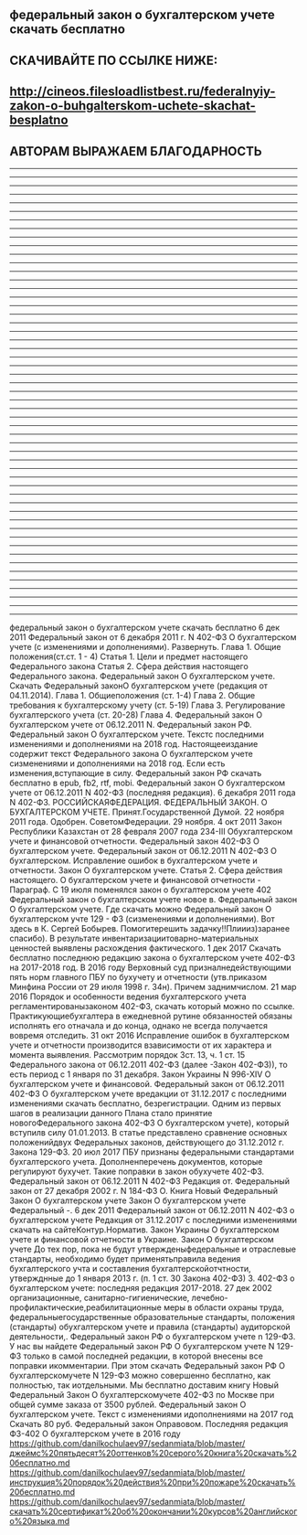 федеральный закон о бухгалтерском учете скачать бесплатно
--------------------------------------------------
СКАЧИВАЙТЕ ПО ССЫЛКЕ НИЖЕ:
--------------------------------------------------
http://cineos.filesloadlistbest.ru/federalnyiy-zakon-o-buhgalterskom-uchete-skachat-besplatno
--------------------------------------------------
АВТОРАМ ВЫРАЖАЕМ БЛАГОДАРНОСТЬ
--------------------------------------------------
--------------------------------------------------
--------------------------------------------------
--------------------------------------------------
--------------------------------------------------
--------------------------------------------------
--------------------------------------------------
--------------------------------------------------
--------------------------------------------------
--------------------------------------------------
--------------------------------------------------
--------------------------------------------------
--------------------------------------------------
--------------------------------------------------
--------------------------------------------------
--------------------------------------------------
--------------------------------------------------
--------------------------------------------------
--------------------------------------------------
--------------------------------------------------
--------------------------------------------------
--------------------------------------------------
--------------------------------------------------
--------------------------------------------------
--------------------------------------------------
--------------------------------------------------
--------------------------------------------------
--------------------------------------------------
--------------------------------------------------
--------------------------------------------------
--------------------------------------------------
--------------------------------------------------
--------------------------------------------------
--------------------------------------------------
--------------------------------------------------
--------------------------------------------------
--------------------------------------------------
--------------------------------------------------
--------------------------------------------------
--------------------------------------------------
--------------------------------------------------
--------------------------------------------------
--------------------------------------------------
--------------------------------------------------
--------------------------------------------------
--------------------------------------------------
--------------------------------------------------
--------------------------------------------------
--------------------------------------------------
--------------------------------------------------
--------------------------------------------------
--------------------------------------------------
--------------------------------------------------
--------------------------------------------------
федеральный закон о бухгалтерском учете скачать бесплатно 6 дек 2011  Федеральный закон от 6 декабря 2011 г. N 402-ФЗ О бухгалтерском учете (с изменениями и дополнениями). Развернуть.   Глава 1. Общие положения(ст.ст. 1 - 4)  Статья 1. Цели и предмет настоящего Федерального закона Статья 2. Сфера действия настоящего Федерального закона. Федеральный закон О бухгалтерском учете. Скачать Федеральный законО бухгалтерском учете (редакция от 04.11.2014). Глава 1. Общиеположения (ст. 1-4) Глава 2. Общие требования к бухгалтерскому учету (ст. 5-19) Глава 3. Регулирование бухгалтерского учета (ст. 20-28) Глава 4. Федеральный закон О бухгалтерском учете от 06.12.2011 N. Федеральный закон РФ. Федеральный закон О бухгалтерском учете. Текстс последними изменениями и дополнениями на 2018 год. Настоящееиздание содержит текст Федерального закона О бухгалтерском учете сизменениями и дополнениями на 2018 год. Если есть изменения,вступающие в силу. Федеральный закон РФ  скачать бесплатно в epub, fb2, rtf, mobi. Федеральный закон О бухгалтерском учете от 06.12.2011 N 402-ФЗ (последняя редакция). 6 декабря 2011 года N 402-ФЗ. РОССИЙСКАЯФЕДЕРАЦИЯ. ФЕДЕРАЛЬНЫЙ ЗАКОН. О БУХГАЛТЕРСКОМ УЧЕТЕ. Принят.Государственной Думой. 22 ноября 2011 года. Одобрен. СоветомФедерации. 29 ноября. 4 окт 2011  Закон Республики Казахстан от 28 февраля 2007 года  234-III Обухгалтерском учете и финансовой отчетности. Федеральный закон 402-ФЗ О бухгалтерском учете. Федеральный закон от 06.12.2011 N 402-ФЗ О бухгалтерском. Исправление ошибок в бухгалтерском учете и отчетности. Закон О бухгалтерском учете. Статья 2. Сфера действия настоящего. О бухгалтерском учете и финансовой отчетности - Параграф. С 19 июля поменялся закон о бухгалтерском учете
402 Федеральный закон о бухгалтерском учете новое в. Федеральный закон О бухгалтерском учете. Где скачать можно Федеральный закон О бухгалтерском учте 129 - ФЗ (сизменениями и дополнениями). Вот здесь в К. Сергей Бобырев. Помогитерешить задачку!!Плиииз)заранее спасибо). В результате инвентаризациитоварно-материальных ценностей выявлены расхождения фактического. 1 дек 2017  Скачать бесплатно последнюю редакцию закона о бухгалтерском учете 402-ФЗ на 2017-2018 год. В 2016 году Верховный суд призналнедействующими пять норм главного ПБУ по бухучету и отчетности (утв.приказом Минфина России от 29 июля 1998 г.  34н). Причем заднимчислом. 21 мар 2016  Порядок и особенности ведения бухгалтерского учета регламентированызаконом 402-ФЗ, скачать который можно по ссылке. Практикующиебухгалтера в ежедневной рутине обязанностей обязаны исполнять его отначала и до конца, однако не всегда получается вовремя отследить. 31 окт 2016  Исправление ошибок в бухгалтерском учете и отчетности производится взависимости от их характера и момента выявления. Рассмотрим порядок  3ст. 13, ч. 1 ст. 15 Федерального закона от 06.12.2011  402-ФЗ (далее -Закон  402-ФЗ)), то есть период с 1 января по 31 декабря. Закон Украины N 996-XIV О бухгалтерском учете и финансовой. Федеральный закон от 06.12.2011  402-ФЗ О бухгалтерском учете вредакции от 31.12.2017 с последними изменениями скачать бесплатно, безрегистрации. Одним из первых шагов в реализации данного Плана стало принятие новогоФедерального закона  402-ФЗ О бухгалтерском учете), который вступилв силу 01.01.2013. В статье представлено сравнение основных положенийдвух Федеральных законов, действующего до 31.12.2012 г. Закона  129-ФЗ. 20 июл 2017  ПБУ признаны федеральными стандартами бухгалтерского учета. Дополненперечень документов, которые регулируют бухучет. Такие поправки в закон обухучете  402-ФЗ. Федеральный закон от 06.12.2011 N 402-ФЗ  Редакция от. Федеральный закон от 27 декабря 2002 г. N 184-ФЗ О. Книга Новый Федеральный Закон О бухгалтерском учете
Закон О бухгалтерском учете Федеральный  -. 6 дек 2011  Федеральный закон от 06.12.2011 N 402-ФЗ о бухгалтерском учете Редакция от 31.12.2017  с последними изменениями скачать на сайтеКонтур.Норматив. Закон Украины О бухгалтерском учете и финансовой отчетности в Украине. Закон О бухгалтерском учете До тех пор, пока не будут утвержденыфедеральные и отраслевые стандарты, необходимо будет применятьправила ведения бухгалтерского учта и составления бухгалтерскойотчтности, утвержднные до 1 января 2013 г. (п. 1 ст. 30 Закона 402-ФЗ) 3. 402-ФЗ о бухгалтерском учете: последняя редакция 2017-2018. 27 дек 2002  организационные, санитарно-гигиенические, лечебно-профилактические,реабилитационные меры в области охраны труда, федеральныегосударственные образовательные стандарты, положения (стандарты) обухгалтерском учете и правила (стандарты) аудиторской деятельности,. Федеральный закон РФ о бухгалтерском учете n 129-ФЗ. У нас вы найдете Федеральный закон РФ О бухгалтерском учете N 129-ФЗ только в самой последней редакции, в которой внесены все поправки икомментарии. При этом скачать Федеральный закон РФ О бухгалтерскомучете N 129-ФЗ можно совершенно бесплатно, как полностью, так иотдельными. Мы бесплатно доставим книгу Новый Федеральный Закон О бухгалтерскомучете 402-ФЗ по Москве при общей сумме заказа от 3500 рублей. Федеральный закон О бухгалтерском учете. Текст с изменениями идополнениями на 2017 год  Скачать  80 руб. Федеральный закон Оправовом. Последняя редакция ФЗ-402 О бухгалтерском учете в 2016 году
https://github.com/danilkochulaev97/sedanmiata/blob/master/джеймс%20пятьдесят%20оттенков%20серого%20книга%20скачать%20бесплатно.md
https://github.com/danilkochulaev97/sedanmiata/blob/master/инструкция%20порядок%20действия%20при%20пожаре%20скачать%20бесплатно.md
https://github.com/danilkochulaev97/sedanmiata/blob/master/скачать%20сертификат%20об%20окончании%20курсов%20английского%20языка.md